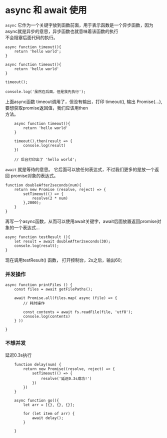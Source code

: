 # async 和 await 使用

`async` 它作为一个关键字放到函数前面，用于表示函数是一个异步函数，因为async就是异步的意思，异步函数也就意味着该函数的执行  
不会阻塞后面代码的执行。  

```
async function timeout(){
	return 'hello world';
}
```

```
async function timeout(){
	return 'hello world'
}

timeout();

console.log('虽然在后面，但是我先执行');

```

上面async函数 timeout调用了，但没有输出，打印 timeout(), 输出 Promise{...}, 要想获取promise返回值，我们应该用then  
方法。 


```
	async function timeout(){
		return 'hello world'
	}

	timeout().then(result => {
		console.log(result)
	})

	// 后台打印出了 'hello world';

```

`await` 就是等待的意思。 它后面可以放任何表达式，不过我们更多的是放一个返回 promise对象的表达式。  

```
function doubleAfter2seconds(num){
	return new Promise (resolve, reject) => {
		setTimeout(() => {
			resolve(2 * num)
		},2000);
	}
}
```

再写一个async函数，从而可以使用await关键字，await后面放置返回promise对象的一个表达式...   

```
async function testResult (){
	let result = await doubleAfter2seconds(30);
	console.log(result);
}

```

现在调用testResult() 函数， 打开控制台，2s之后，输出60;




### 并发操作

```
async function printFiles () {
	const files = await getFilePaths();

	await Promise.all(files.map( async (file) => {
		// 耗时操作

		const contents = await fs.readFile(file, 'utf8');
		console.log(contents)
	} ))

}

```

### 不想并发

延迟0.3s执行

```
	function delay(num) {
		return new Promise((resolve, reject) => {
			setTimeout(() => {
				resolve('延迟0.3s成功!')
			})
		})
	}

	async function go(){
		let arr = [{}, {}, {}];

		for (let item of arr) {
			await delay();
		}

	}



```













